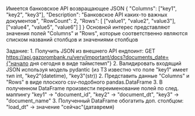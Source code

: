 Имеется банковское API возвращающее JSON
{
	"Columns": ["key1", "key2", "key3"],
	"Description": "Банковское API каких-то важных документов",
	"RowCount": 2,
	"Rows": [
		["value1", "value2", "value3"],
		["value4", "value5", "value6"]
	]
}
Основной интерес представляют значения полей "Columns" и "Rows",
которые соответственно являются списком названий столбцов и значениями столбцов

Задание:
	1. Получить JSON из внешнего API
		ендпоинт: GET https://api.gazprombank.ru/very/important/docs?documents_date={"начало дня сегодня в виде таймстемп"}
	2. Валидировать входящий JSON используя модель pydantic
		(из ТЗ известно что поле "key1" имеет тип int, "key2"(datetime), "key3"(str))
	2. Представить данные "Columns" и "Rows" в виде плоского csv-подобного pandas.DataFrame
	3. В полученном DataFrame произвести переименование полей по след. маппингу
		"key1" -> "document_id", "key2" -> "document_dt", "key3" -> "document_name"
	3. Полученный DataFrame обогатить доп. столбцом:
		"load_dt" -> значение "сейчас"(датавремя)
